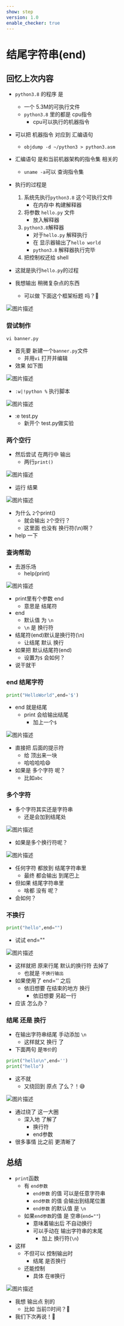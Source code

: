 ```yaml
---
show: step
version: 1.0
enable_checker: true
---
```


# 结尾字符串(end)

## 回忆上次内容

- `python3.8` 的程序 是
	- 一个 5.3M的可执行文件
    - `python3.8` 里的都是 cpu指令
		- cpu可以执行的机器指令
- 可以把 机器指令 对应到 汇编语句
	- `objdump -d ~/python3 > python3.asm`
- 汇编语句 是和当前机器架构的指令集 相关的
	- `uname -a`可以 查询指令集
- 执行的过程是
  1. 系统先执行`python3.8` 这个可执行文件
		- 在内存中 构建解释器
  2. 将参数 `hello.py` 文件 
		- 放入解释器
  3. `python3.8`解释器 
		- 对于`hello.py` 解释执行
		- 在 显示器输出了`hello world`
		- `python3.8` 解释器执行完毕
  4. 把控制权还给 shell

- 这就是执行`hello.py`的过程
- 我想输出 稍微复杂点的东西
	- 可以做 下面这个框架标题 吗？🤔

![图片描述](https://doc.shiyanlou.com/courses/uid1190679-20210307-1615080578652)

### 尝试制作

```shell
vi banner.py
```

- 首先要 新建一个`banner.py`文件
	- 并用`vi` 打开并编辑
- 效果 如下图

![图片描述](https://doc.shiyanlou.com/courses/uid1190679-20230120-1674204434339)

- `:w|!python %` 执行脚本

![图片描述](https://doc.shiyanlou.com/courses/uid1190679-20220930-1664544094383)

- :e test.py	
	- 新开个 test.py做实验

### 两个空行

- 然后尝试 在两行中 输出
	- 两行`print()`

![图片描述](https://doc.shiyanlou.com/courses/uid1190679-20221201-1669897463373)

- 运行 结果

![图片描述](https://doc.shiyanlou.com/courses/uid1190679-20221201-1669897476415)

- 为什么 `2`个print() 
	- 就会输出 `2`个空行？
	- 这里面 也没有 换行符(\n)啊？
- help 一下

### 查询帮助

- 去游乐场
	- help(print)

![图片描述](https://doc.shiyanlou.com/courses/uid1190679-20220925-1664113074537)

- print里有个参数 end 
    - 意思是 结尾符
- end
	- 默认值 为  `\n`
	- `\n` 是 换行符
- 结尾符(end)默认是换行符(\n)
	- 让结尾 默认 换行
- 如果把 默认结尾符(end)
	- 设置为`$` 会如何？
- 说干就干

### end 结尾字符

```python
print("HelloWorld",end='$')
```

- end 就是结尾
	- print 会给输出结尾
		- 加上一个`$`

![图片描述](https://doc.shiyanlou.com/courses/uid1190679-20210220-1613825388067)

- 直接把 后面的提示符
	- 给 顶出来一块
	- 哈哈哈哈😄
- 如果是 多个字符 呢？
	- 比如`abc`

### 多个字符

- 多个字符其实还是字符串
	- 还是会加到结尾处

![图片描述](https://doc.shiyanlou.com/courses/uid1190679-20210220-1613825502869)

- 如果是多个换行符呢？

![图片描述](https://doc.shiyanlou.com/courses/uid1190679-20220930-1664544495183)

- 任何字符 都放到 结尾字符串里
	- 最终 都会输出 到尾巴上
- 但如果 结尾字符串里
	- 啥都 没有 呢？
- 会如何？

### 不换行

```python
print("hello",end="")
```

- 试试 end=""

![图片描述](https://doc.shiyanlou.com/courses/uid1190679-20210220-1613825704886)

- 这样就把 原来行尾 默认的换行符 去掉了
	- 也就是 `不换行输出`
- 如果使用了 end='' 之后
	- 依旧想要 在结束的地方 换行
		- 依旧想要 另起一行
- 应该 怎么办？

### 结尾 还是 换行

- 在输出字符串结尾 手动添加 `\n`
  - 这样就又 换行 了
- 下面两句 是`等价`的

```python
print("hello\n",end='')
print("hello")
```

- 这不就 
	- 又绕回到 原点 了么？！😅 

![图片描述](https://doc.shiyanlou.com/courses/uid1190679-20221001-1664630175131)

- 通过绕了 这一大圈
	- 深入地 了解了 
		- 换行符
		- end参数
- 很多事情 比之前 更清晰了

## 总结

- `print`函数
  - 有 `end参数`
	  - `end参数` 的值 可以是任意字符串
	  - `end参数` 的值 会输出到结尾位置
	  - `end参数` 的默认值 是 `\n`
  - 如果`end参数`的值 是 空串(`end=""`)
    - 意味着输出后 不自动换行
	- 可以手动在 输出字符串的末尾
		- 加上 换行符(`\n`)
- 这样
    - 不但可以 控制输出时 
    	- 结尾 是否换行
	- 还能控制
		- 具体 在`哪`换行

![图片描述](https://doc.shiyanlou.com/courses/uid1190679-20230120-1674205435395)

- 我想 输出点 别的
	- 比如 当前⏰时间？🤔
- 我们下次再说！👋
